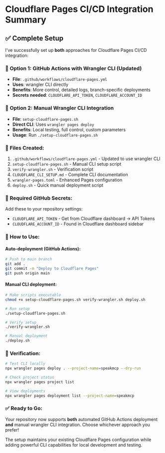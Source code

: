 # Cloudflare Pages CI/CD Integration Summary

## ✅ Complete Setup

I've successfully set up **both** approaches for Cloudflare Pages CI/CD integration:

### 🎯 **Option 1: GitHub Actions with Wrangler CLI** (Updated)
- **File**: `.github/workflows/cloudflare-pages.yml`
- **Uses**: wrangler CLI directly
- **Benefits**: More control, detailed logs, branch-specific deployments
- **Secrets needed**: `CLOUDFLARE_API_TOKEN`, `CLOUDFLARE_ACCOUNT_ID`

### 🔧 **Option 2: Manual Wrangler CLI Integration**
- **File**: `setup-cloudflare-pages.sh`
- **Direct CLI**: Uses `wrangler pages deploy`
- **Benefits**: Local testing, full control, custom parameters
- **Usage**: Run `./setup-cloudflare-pages.sh`

### 📁 **Files Created**:
1. `.github/workflows/cloudflare-pages.yml` - Updated to use wrangler CLI
2. `setup-cloudflare-pages.sh` - Manual CLI setup script
3. `verify-wrangler.sh` - Verification script
4. `CLOUDFLARE_CLI_SETUP.md` - Complete CLI documentation
5. `wrangler-pages.toml` - Enhanced Pages configuration
6. `deploy.sh` - Quick manual deployment script

### 🔑 **Required GitHub Secrets**:
Add these to your repository settings:
- `CLOUDFLARE_API_TOKEN` - Get from Cloudflare dashboard → API Tokens
- `CLOUDFLARE_ACCOUNT_ID` - Found in Cloudflare dashboard sidebar

### 🚀 **How to Use**:

#### **Auto-deployment** (GitHub Actions):
```bash
# Push to main branch
git add .
git commit -m "Deploy to Cloudflare Pages"
git push origin main
```

#### **Manual CLI deployment**:
```bash
# Make scripts executable
chmod +x setup-cloudflare-pages.sh verify-wrangler.sh deploy.sh

# Run setup
./setup-cloudflare-pages.sh

# Verify setup
./verify-wrangler.sh

# Manual deployment
./deploy.sh
```

### 🎯 **Verification**:
```bash
# Test CLI locally
npx wrangler pages deploy . --project-name=speakmcp --dry-run

# Check project status
npx wrangler pages project list

# View deployments
npx wrangler pages deployment list --project-name=speakmcp
```

### ✅ **Ready to Go**:
Your repository now supports **both** automated GitHub Actions deployment **and** manual wrangler CLI integration. Choose whichever approach you prefer!

The setup maintains your existing Cloudflare Pages configuration while adding powerful CLI capabilities for local development and testing.

